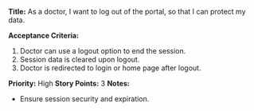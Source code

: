 **Title:**
As a doctor, I want to log out of the portal, so that I can protect my data.

**Acceptance Criteria:**
1. Doctor can use a logout option to end the session.
2. Session data is cleared upon logout.
3. Doctor is redirected to login or home page after logout.

**Priority:** High
**Story Points:** 3
**Notes:**
- Ensure session security and expiration.
